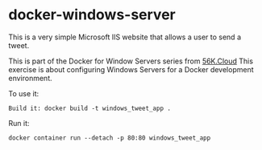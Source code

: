 # docker-windows-server

This is a very simple Microsoft IIS website that allows a user to send a tweet. 

This is part of the Docker for Window Servers series from [56K.Cloud](www.56k.cloud) This exercise is about configuring Windows Servers for a Docker development environment. 

To use it:

```Build it: docker build -t windows_tweet_app . ```

Run it: 

```docker container run --detach -p 80:80 windows_tweet_app```


